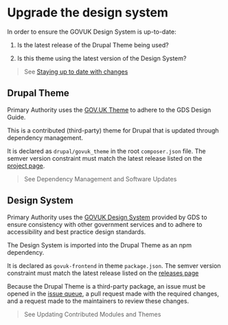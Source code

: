 # Upgrade the design system

In order to ensure the GOVUK Design System is up-to-date:

1. Is the latest release of the Drupal Theme being used?

2. Is this theme using the latest version of the Design System?

> See [Staying up to date with changes](https://frontend.design-system.service.gov.uk/staying-up-to-date/#staying-up-to-date-with-changes)

## Drupal Theme

Primary Authority uses the [GOV.UK Theme](https://www.drupal.org/project/govuk_theme) to adhere to the GDS Design Guide.

This is a contributed (third-party) theme for Drupal that is updated through dependency management.

It is declared as `drupal/govuk_theme` in the root `composer.json` file. The semver version constraint must match the latest release listed on the [project page](https://www.drupal.org/project/govuk_theme).

> See Dependency Management and Software Updates

## Design System

Primary Authority uses the [GOVUK Design System](https://design-system.service.gov.uk/) provided by GDS to ensure consistency with other government services and to adhere to accessibility and best practice design standards.

The Design System is imported into the Drupal Theme as an npm dependency.

It is declared as `govuk-frontend` in theme `package.json`. The semver version constraint must match the latest release listed on the [ releases page](frohttps://github.com/alphagov/govuk-frontend/releasesntend)

Because the Drupal Theme is a third-party package, an issue must be opened in the [issue queue](https://www.drupal.org/project/issues/govuk_theme), a pull request made with the required changes, and a request made to the maintainers to review these changes.

> See Updating Contributed Modules and Themes
